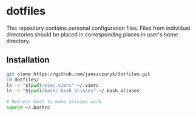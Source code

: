 # dotfiles

This repository contains personal configuration files.
Files from individual directories should be placed in corresponding places in user's home directory.

## Installation

```bash
git clone https://github.com/janszczuryk/dotfiles.git
cd dotfiles/
ln -s "$(pwd)/vim/.vimrc" ~/.vimrc
ln -s "$(pwd)/bash/.bash_aliases" ~/.bash_aliases
```

```bash
# Refresh bash to make aliases work
source ~/.bashrc
```

